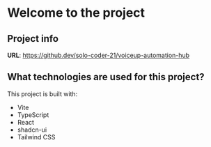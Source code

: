 # Welcome to the project

## Project info

**URL**: https://github.dev/solo-coder-21/voiceup-automation-hub

## What technologies are used for this project?

This project is built with:

- Vite
- TypeScript
- React
- shadcn-ui
- Tailwind CSS

